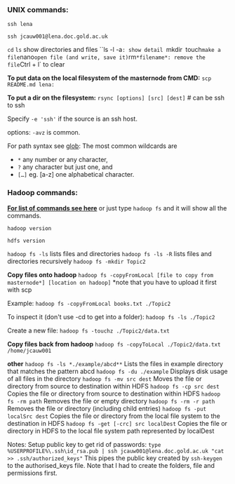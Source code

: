 ### UNIX commands:

`ssh lena`

`ssh jcauw001@lena.doc.gold.ac.uk`

`cd`
`ls` show directories and files
``ls -l -a`: show detail
`mkdir`
`touch` make a file
`nano` open file (and write, save it)
`rm` *filename*: remove the file
`Ctrl + l` to clear

**To put data on the local filesystem of the masternode from CMD:**
`scp README.md lena:` 

**To put a dir on the filesystem:**
`rsync [options] [src] [dest]` # can be ssh to ssh 

Specify `-e 'ssh'` if the source is an ssh host.

options: `-avz` is common.

For path syntax see [glob](https://en.wikipedia.org/wiki/Glob_%28programming%29): The most common wildcards are 
- `*` any number or any character, 
- `?` any character but just one, and 
- `[…]` eg. [a-z] one alphabetical character.

### Hadoop commands:
**[For list of commands see here](https://hadoop.apache.org/docs/r3.3.0/hadoop-project-dist/hadoop-common/FileSystemShell.html#moveFromLocal)** or just type `hadoop fs` and it will show all the commands.

`hadoop version`

`hdfs version` 

`hadoop fs -ls` lists files and directories
`hadoop fs -ls -R` lists files and directories recursively
`hadoop fs -mkdir Topic2`

**Copy files onto hadoop**
`hadoop fs -copyFromLocal [file to copy from masternode*] [location on hadoop]`
*note that you have to upload it first with scp

Example: `hadoop fs -copyFromLocal books.txt ./Topic2`

To inspect it (don't use -cd to get into a folder): `hadoop fs -ls ./Topic2`

Create a new file: `hadoop fs -touchz ./Topic2/data.txt`

**Copy files back from hadoop**
`hadoop fs -copyToLocal ./Topic2/data.txt /home/jcauw001`

**other**
`hadoop fs -ls *./example/abcd**`		Lists the files in example directory that matches the pattern abcd
`hadoop fs -du ./example`		Displays disk usage of all files in the directory
`hadoop fs -mv src dest`		Moves the file or directory from source to destination within HDFS
`hadoop fs -cp src dest`		Copies the file or directory from source to destination within HDFS
`hadoop fs -rm path`		Removes the file or empty directory
`hadoop fs -rm -r path`		Removes the file or directory (including child entries)
`hadoop fs -put localSrc dest`		Copies the file or directory from the local file system to the destination in HDFS
`hadoop fs -get [-crc] src localDest`		Copies the file or directory in HDFS to the local file system path represented by localDest

Notes:
Setup public key to get rid of passwords:
`type %USERPROFILE%\.ssh\id_rsa.pub | ssh jcauw001@lena.doc.gold.ac.uk "cat >> .ssh/authorized_keys"`
This pipes the public key created by `ssh-keygen` to the authorised_keys file. Note that I had to create the folders, file and permissions first.
